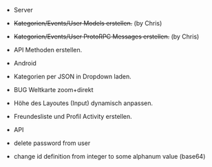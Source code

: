 - Server
 - ~~Kategorien/Events/User Models erstellen.~~  (by Chris)
 - ~~Kategorien/Events/User ProtoRPC Messages erstellen.~~ (by Chris)
 - API Methoden erstellen.
 
- Android
 - Kategorien per JSON in Dropdown laden.
 - BUG Weltkarte zoom+direkt
 - Höhe des Layoutes (Input) dynamisch anpassen.
 - Freundesliste und Profil Activity erstellen.

- API
 - delete password from user
 - change id definition from integer to some alphanum value (base64)
